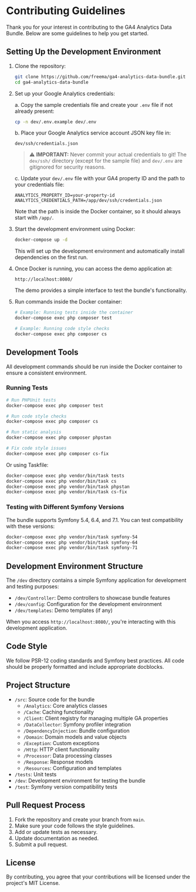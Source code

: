 # Contributing Guidelines

Thank you for your interest in contributing to the GA4 Analytics Data Bundle. Below are some guidelines to help you get started.

## Setting Up the Development Environment

1. Clone the repository:
   ```bash
   git clone https://github.com/freema/ga4-analytics-data-bundle.git
   cd ga4-analytics-data-bundle
   ```

2. Set up your Google Analytics credentials:
   
   a. Copy the sample credentials file and create your `.env` file if not already present:
      ```bash
      cp -n dev/.env.example dev/.env
      ```

   b. Place your Google Analytics service account JSON key file in:
      ```
      dev/ssh/credentials.json
      ```
      > ⚠️ **IMPORTANT:** Never commit your actual credentials to git! The `dev/ssh/` directory 
      > (except for the sample file) and `dev/.env` are gitignored for security reasons.

   c. Update your `dev/.env` file with your GA4 property ID and the path to your credentials file:
      ```
      ANALYTICS_PROPERTY_ID=your-property-id
      ANALYTICS_CREDENTIALS_PATH=/app/dev/ssh/credentials.json
      ```
      Note that the path is inside the Docker container, so it should always start with `/app/`.

3. Start the development environment using Docker:
   ```bash
   docker-compose up -d
   ```
   
   This will set up the development environment and automatically install dependencies on the first run.

4. Once Docker is running, you can access the demo application at:
   ```
   http://localhost:8080/
   ```
   
   The demo provides a simple interface to test the bundle's functionality.

5. Run commands inside the Docker container:
   ```bash
   # Example: Running tests inside the container
   docker-compose exec php composer test
   
   # Example: Running code style checks
   docker-compose exec php composer cs
   ```

## Development Tools

All development commands should be run inside the Docker container to ensure a consistent environment.

### Running Tests

```bash
# Run PHPUnit tests
docker-compose exec php composer test

# Run code style checks
docker-compose exec php composer cs

# Run static analysis
docker-compose exec php composer phpstan

# Fix code style issues
docker-compose exec php composer cs-fix
```

Or using Taskfile:

```bash
docker-compose exec php vendor/bin/task tests
docker-compose exec php vendor/bin/task cs
docker-compose exec php vendor/bin/task phpstan
docker-compose exec php vendor/bin/task cs-fix
```

### Testing with Different Symfony Versions

The bundle supports Symfony 5.4, 6.4, and 7.1. You can test compatibility with these versions:

```bash
docker-compose exec php vendor/bin/task symfony-54
docker-compose exec php vendor/bin/task symfony-64
docker-compose exec php vendor/bin/task symfony-71
```

## Development Environment Structure

The `/dev` directory contains a simple Symfony application for development and testing purposes:

- `/dev/Controller`: Demo controllers to showcase bundle features
- `/dev/config`: Configuration for the development environment
- `/dev/templates`: Demo templates (if any)

When you access `http://localhost:8080/`, you're interacting with this development application.

## Code Style

We follow PSR-12 coding standards and Symfony best practices. All code should be properly formatted and include appropriate docblocks.

## Project Structure

- `/src`: Source code for the bundle
  - `/Analytics`: Core analytics classes
  - `/Cache`: Caching functionality
  - `/Client`: Client registry for managing multiple GA properties
  - `/DataCollector`: Symfony profiler integration
  - `/DependencyInjection`: Bundle configuration
  - `/Domain`: Domain models and value objects
  - `/Exception`: Custom exceptions
  - `/Http`: HTTP client functionality
  - `/Processor`: Data processing classes
  - `/Response`: Response models
  - `/Resources`: Configuration and templates
- `/tests`: Unit tests
- `/dev`: Development environment for testing the bundle
- `/test`: Symfony version compatibility tests

## Pull Request Process

1. Fork the repository and create your branch from `main`.
2. Make sure your code follows the style guidelines.
3. Add or update tests as necessary.
4. Update documentation as needed.
5. Submit a pull request.

## License

By contributing, you agree that your contributions will be licensed under the project's MIT License.